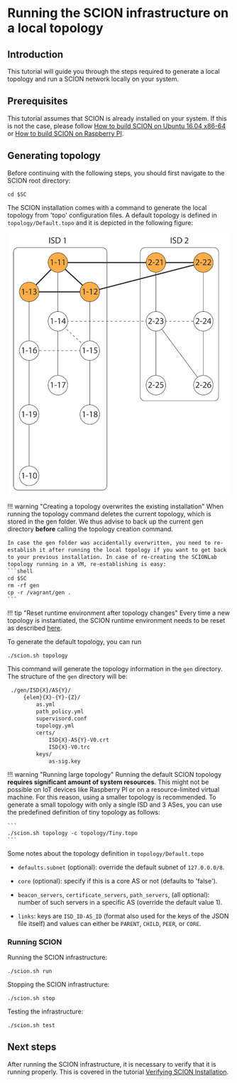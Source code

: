# Running the SCION infrastructure on a local topology

## Introduction

This tutorial will guide you through the steps required to generate a local topology and run a SCION network locally on your system.

## Prerequisites

This tutorial assumes that SCION is already installed on your system. If this is not the case, please follow [How to build SCION on Ubuntu 16.04 x86-64](/native_setup/ubuntu_x86_build.md) or [How to build SCION on Raspberry PI](/native_setup/rpi_ubuntu.md).

## Generating topology

Before continuing with the following steps, you should first navigate to the SCION root directory:

```shell
cd $SC
```

The SCION installation comes with a command to generate the local topology from 'topo' configuration files. A default topology is defined in `topology/Default.topo` and it is depicted in the following figure:

![Default topology](/images/default_topology.png)

!!! warning "Creating a topology overwrites the existing installation"
    When running the topology command deletes the current topology, which is stored in the gen folder. We thus advise to back up the current gen directory **before** calling the topology creation command.

	In case the gen folder was accidentally overwritten, you need to re-establish it after running the local topology if you want to get back to your previous installation. In case of re-creating the SCIONLab topology running in a VM, re-establishing is easy:
	```shell
	cd $SC
	rm -rf gen
	cp -r /vagrant/gen .
	```

!!! tip "Reset runtime environment after topology changes"
    Every time a new topology is instantiated, the SCION runtime environment needs to be reset as described [here](/scion_tricks/changing_gen_dir.md#restarting-scion-infrastructure).

To generate the default topology, you can run

```shell
./scion.sh topology
```

This command will generate the topology information in the `gen` directory. The structure of the `gen` directory will be:

```
 ./gen/ISD{X}/AS{Y}/
     {elem}{X}-{Y}-{Z}/
         as.yml
         path_policy.yml
         supervisord.conf
         topology.yml
         certs/
             ISD{X}-AS{Y}-V0.crt
             ISD{X}-V0.trc
         keys/
             as-sig.key
```

!!! warning "Running large topology"
    Running the default SCION topology **requires significant amount of system resources**. This might not be possible on IoT devices like Raspberry PI or on a resource-limited virtual machine. For this reason, using a smaller topology is recommended. To generate a small topology with only a single ISD and 3 ASes, you can use the predefined definition of tiny topology as follows:

    ```
    ./scion.sh topology -c topology/Tiny.topo
    ```

Some notes about the topology definition in `topology/Default.topo`

* `defaults.subnet` (optional): override the default subnet of `127.0.0.0/8`.

* `core` (optional): specify if this is a core AS or not (defaults to 'false').

* `beacon_servers`, `certificate_servers`, `path_servers`, (all optional):
  number of such servers in a specific AS (override the default value 1).

* `links`: keys are `ISD_ID-AS_ID` (format also used for the keys of the JSON
  file itself) and values can either be `PARENT`, `CHILD`, `PEER`, or
  `CORE`.


### Running SCION

Running the SCION infrastructure:

```shell
./scion.sh run
```

Stopping the SCION infrastructure:

```shell
./scion.sh stop
```

Testing the infrastructure:

```shell
./scion.sh test
```

## Next steps

After running the SCION infrastructure, it is necessary to verify that it is running properly. This is covered in the tutorial [Verifying SCION Installation](/general_scion_configuration/verifying_scion_installation.md).
